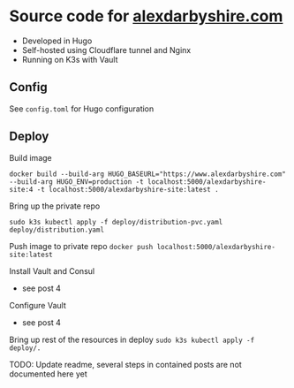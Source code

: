 # Source code for [alexdarbyshire.com](https://www.alexdarbyshire.com)
- Developed in Hugo
- Self-hosted using Cloudflare tunnel and Nginx 
- Running on K3s with Vault 

## Config

See `config.toml` for Hugo configuration

## Deploy
Build image

`docker build --build-arg HUGO_BASEURL="https://www.alexdarbyshire.com" --build-arg HUGO_ENV=production -t localhost:5000/alexdarbyshire-site:4 -t localhost:5000/alexdarbyshire-site:latest .`

Bring up the private repo
```
sudo k3s kubectl apply -f deploy/distribution-pvc.yaml deploy/distribution.yaml
```

Push image to private repo
`docker push localhost:5000/alexdarbyshire-site:latest` 

Install Vault and Consul
- see post 4

Configure Vault
- see post 4

Bring up rest of the resources in deploy
`sudo k3s kubectl apply -f deploy/.`

TODO: Update readme, several steps in contained posts are not documented here yet




